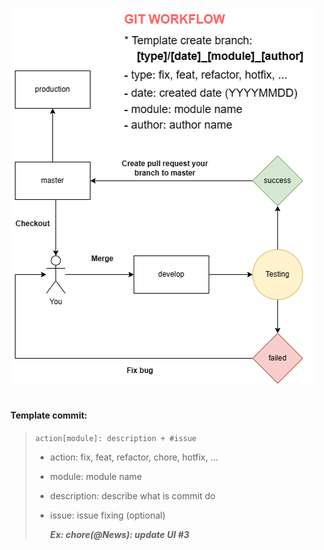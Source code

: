 ![alt text](https://github.com/CuTrung/directory-structure/blob/express/assets/git_workflow.png)

#

#### Template commit:

> `action[module]: description + #issue`
>
> - action: fix, feat, refactor, chore, hotfix, ...
> - module: module name
> - description: describe what is commit do
> - issue: issue fixing (optional)
>
>   **_Ex: chore(@News): update UI #3_**
